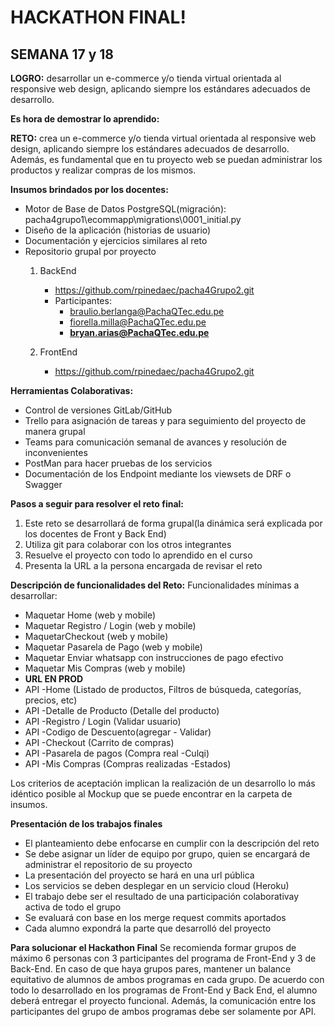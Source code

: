 # HACKATHON FINAL!

## SEMANA 17 y 18

**LOGRO:** desarrollar un e-commerce y/o tienda virtual orientada al responsive web design, aplicando siempre los estándares adecuados de desarrollo.

**Es hora de demostrar lo aprendido:**

**RETO:** crea un e-commerce y/o tienda virtual orientada al responsive web design, aplicando siempre los estándares adecuados de desarrollo. Además, es fundamental que en tu proyecto web se puedan administrar los productos y realizar compras de los mismos. 

**Insumos brindados por los docentes:**

 - Motor de Base de Datos PostgreSQL(migración): pacha4grupo1\ecommapp\migrations\0001_initial.py
 - Diseño de la aplicación (historias de usuario)
 - Documentación y ejercicios similares al reto
 - Repositorio grupal por proyecto
	 1. BackEnd
		 - https://github.com/rpinedaec/pacha4Grupo2.git
		 - Participantes:
		 	- braulio.berlanga@PachaQTec.edu.pe
			- fiorella.milla@PachaQTec.edu.pe
			- **bryan.arias@PachaQTec.edu.pe**

	 2. FrontEnd
		 - https://github.com/rpinedaec/pacha4Grupo2.git

**Herramientas Colaborativas:**
 - Control de versiones GitLab/GitHub
 - Trello para asignación de tareas y para seguimiento del proyecto de manera grupal
 - Teams para comunicación semanal de avances y resolución de inconvenientes
 - PostMan para hacer pruebas de los servicios
 - Documentación de los Endpoint mediante los viewsets de DRF o Swagger

**Pasos a seguir para resolver el reto final:**
1. Este reto se desarrollará de forma grupal(la dinámica será explicada por los docentes de Front y Back End)
2. Utiliza git para colaborar con los otros integrantes
3. Resuelve el proyecto con todo lo aprendido en el curso
4. Presenta la URL a la persona encargada de revisar el reto

**Descripción de funcionalidades del Reto:**
Funcionalidades mínimas a desarrollar: 
- Maquetar Home (web y mobile)
- Maquetar Registro / Login (web y mobile)
- MaquetarCheckout (web y mobile)
- Maquetar Pasarela de Pago (web y mobile)
- Maquetar Enviar whatsapp con instrucciones de pago efectivo 
- Maquetar Mis Compras (web y mobile)
- **URL EN PROD**
- API -Home (Listado de productos, Filtros de búsqueda, categorías, precios, etc)
- API -Detalle de Producto (Detalle del producto)
- API -Registro / Login (Validar usuario)
- API -Codigo de Descuento(agregar - Validar)
- API -Checkout (Carrito de compras)
- API -Pasarela de pagos (Compra real -Culqi)
- API -Mis Compras (Compras realizadas -Estados)

Los criterios de aceptación implican la realización de un desarrollo lo más idéntico posible al Mockup que se puede encontrar en la carpeta de insumos.

**Presentación de los trabajos finales**
- El planteamiento debe enfocarse en cumplir con la descripción del reto
- Se debe asignar un líder de equipo por grupo, quien se encargará de administrar el repositorio de su proyecto
- La presentación del proyecto se hará en una url pública
- Los servicios se deben desplegar en un servicio cloud (Heroku)
- El trabajo debe ser el resultado de una participación colaborativay activa de todo el grupo
- Se evaluará con base en los merge request commits aportados
- Cada alumno expondrá la parte que desarrolló del proyecto


**Para solucionar el Hackathon Final**
Se recomienda formar grupos de máximo 6 personas con 3 participantes del programa de Front-End y 3 de Back-End. 
En caso de que haya grupos pares, mantener un balance equitativo de alumnos de ambos programas en cada grupo.
De acuerdo con todo lo desarrollado en los programas de Front-End y Back End, el alumno deberá entregar el proyecto funcional. 
Además, la comunicación entre los participantes del grupo de ambos programas debe ser solamente por API.